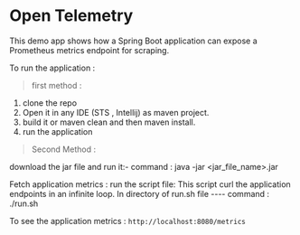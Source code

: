 # Open Telemetry

This demo app shows how a Spring Boot application can expose a Prometheus metrics endpoint for scraping.

To run the application :

> first method :

1. clone the repo
2. Open it in any IDE (STS , Intellij) as maven project.
3. build it or maven clean and then maven install.
4. run the application

>Second Method :

download the jar file and run it:- command : java -jar <jar_file_name>.jar

Fetch application metrics :
run the script file: This script curl the application endpoints in an infinite loop. In directory of run.sh file ---- command : ./run.sh

To see the application metrics : `http://localhost:8080/metrics`
